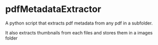 # pdfMetadataExtractor

 A python script that extracts pdf metadata from any pdf in a subfolder.
 
 It also extracts thumbnails from each files and stores them in a images folder